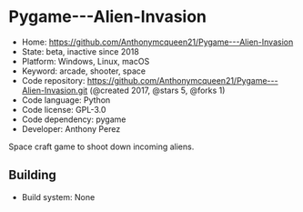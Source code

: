 # Pygame---Alien-Invasion

- Home: https://github.com/Anthonymcqueen21/Pygame---Alien-Invasion
- State: beta, inactive since 2018
- Platform: Windows, Linux, macOS
- Keyword: arcade, shooter, space
- Code repository: https://github.com/Anthonymcqueen21/Pygame---Alien-Invasion.git (@created 2017, @stars 5, @forks 1)
- Code language: Python
- Code license: GPL-3.0
- Code dependency: pygame
- Developer: Anthony Perez

Space craft game to shoot down incoming aliens.

## Building

- Build system: None
